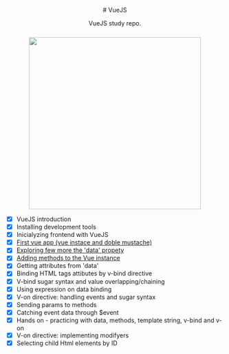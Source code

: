 

<p align="center">
 # VueJS
 </p>


<p align="center">
 VueJS study repo.
 </p>



<p align="center">
 <img style="margin-top:10px;" src="https://hsro-inf-wt.github.io/assets/vuejs.gif" width="400px">
 </p>
 
- [x] VueJS introduction
- [x] Installing development tools
- [x] Inicialyzing frontend with VueJS
- [x] [First vue app (vue instace and doble mustache)](https://github.com/thiagotesla/VueJS/blob/main/first-vue-app-vue-instace-and-doble-mustache.html)
- [x] [Exploring few more the 'data' propety](https://github.com/thiagotesla/VueJS/blob/main/lessons/2-exploring-few-more-the-data-propety.html) 
- [x] [Adding methods to the Vue instance](https://github.com/thiagotesla/VueJS/blob/main/lessons/3-adding-methods-to-the-vue-instance.html)
- [x] Getting attributes from 'data'
- [x] Binding HTML tags attibutes by v-bind directive
- [x] V-bind sugar syntax and value overlapping/chaining
- [x] Using expression on data binding
- [x] V-on directive: handling events and sugar syntax
- [x] Sending params to methods  
- [x] Catching event data through $event
- [x] Hands on - practicing with data, methods, template string, v-bind and v-on
- [x] V-on directive: implementing modifyers
- [x] Selecting child Html elements by ID
